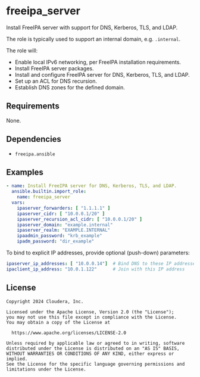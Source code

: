 # freeipa_server

Install FreeIPA server with support for DNS, Kerberos, TLS, and LDAP.

The role is typically used to support an internal domain, e.g. `.internal`.

The role will:
- Enable local IPv6 networking, per FreeIPA installation requirements.
- Install FreeIPA server packages.
- Install and configure FreeIPA server for DNS, Kerberos, TLS, and LDAP.
- Set up an ACL for DNS recursion.
- Establish DNS zones for the defined domain.

## Requirements

None.

## Dependencies

- `freeipa.ansible`

## Examples

```yaml
- name: Install FreeIPA server for DNS, Kerberos, TLS, and LDAP.
  ansible.builtin.import_role:
    name: freeipa_server
  vars:
    ipaserver_forwarders: [ "1.1.1.1" ]
    ipaserver_cidr: [ "10.0.0.1/20" ]
    ipaserver_recursion_acl_cidr: [ "10.0.0.1/20" ]
    ipaserver_domain: "example.internal"
    ipaserver_realm: "EXAMPLE.INTERNAL"
    ipaadmin_password: "krb_example"
    ipadm_password: "dir_example"
```

To bind to explicit IP addresses, provide optional (push-down) parameters:

```yaml
ipaserver_ip_addresses: [ "10.0.0.14"]  # Bind DNS to these IP addresses only
ipaclient_ip_address: "10.0.1.122"      # Join with this IP address
```

## License

```
Copyright 2024 Cloudera, Inc.

Licensed under the Apache License, Version 2.0 (the "License");
you may not use this file except in compliance with the License.
You may obtain a copy of the License at

  https://www.apache.org/licenses/LICENSE-2.0

Unless required by applicable law or agreed to in writing, software
distributed under the License is distributed on an "AS IS" BASIS,
WITHOUT WARRANTIES OR CONDITIONS OF ANY KIND, either express or implied.
See the License for the specific language governing permissions and
limitations under the License.
```
